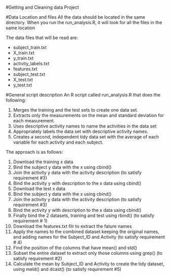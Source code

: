 #Getting and Cleaning data Project

#Data Location and files
All the data should be located in the same directory. When you run the run_analysis.R, it will look for all the files in the same location

The data files that will be read are:
- subject_train.txt
- X_train.txt
- y_train.txt
- activity_labels.txt
- features.txt
- subject_test.txt
- X_test.txt
- y_test.txt

#General script description
An R script called run_analysis.R that does the following:

1. Merges the training and the test sets to create one data set.
2. Extracts only the measurements on the mean and standard deviation for each measurement.
3. Uses descriptive activity names to name the activities in the data set 
4. Appropriately labels the data set with descriptive activity names.
5. Creates a second, independent tidy data set with the average of each variable for each activity and each subject.

The approach is as follows:
1. Download the training x data
2. Bind the subject y data with the x using cbind()
3. Join the activity y data with the activity description (to satisfy requirement #3)
4. Bind the activity y with description to the x data using cbind()
5. Download the test x data
6. Bind the subject y data with the x using cbind()
3. Join the activity y data with the activity description (to satisfy requirement #3)
4. Bind the activity y with description to the x data using cbind()
5. Finally bind the 2 datasets, training and test using rbind() (to satisfy requirement # 1)
6. Download the features.txt filr to extract the fature names
7. Apply the names to the combined dataset keeping the original names, and adding names for the Subject_ID and Activity (to satisfy requirement # 4)
8. Find the position of the columns that have mean() and std()
9. Subset the entire dataset to extract only those columns using grep() (to satisfy requirement #2)
10. Calculate the mean by Subject_ID and Activity to create the tidy dataset, using meld() and dcast() (to satisfy requirement #5)
